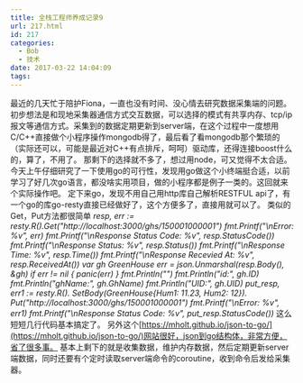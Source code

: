 ```yaml
---
title: 全栈工程师养成记录9
url: 217.html
id: 217
categories:
  - Bob
  - 技术
date: 2017-03-22 14:04:09
tags:
---
```


最近的几天忙于陪护Fiona，一直也没有时间、没心情去研究数据采集端的问题。 初步想法是和现地采集器通信方式交互数据，可以选择的模式有共享内存、tcp/ip报文等通信方式。采集到的数据定期更新到server端，在这个过程中一度想用C/C++直接做个小程序操作mongodb得了，最后看了看mongodb那个繁琐的（实际还可以，可能是最近对C++有点排斥，呵呵）驱动库，还得连接boost什么的，算了，不用了。 那剩下的选择就不多了，想过用node，可又觉得不太合适。 今天上午仔细研究了一下使用go的可行性，发现用go做这个小终端挺合适，以前学习了好几次go语言，都没啥实用项目，做的小程序都是例子一类的。这回就来个实际操作吧。 定下来go，发现不用自己用http库自己解析RESTFUL api了，有一个go的库go-resty直接已经做好了，这个方便多了，直接用就可以了。 类似的Get，Put方法都很简单 _resp, err := resty.R().Get("http://localhost:3000/ghs/150001000001")_ _fmt.Printf("\\nError: %v", err)_ _fmt.Printf("\\nResponse Status Code: %v", resp.StatusCode())_ _fmt.Printf("\\nResponse Status: %v", resp.Status())_ _fmt.Printf("\\nResponse Time: %v", resp.Time())_ _fmt.Printf("\\nResponse Recevied At: %v", resp.ReceivedAt())_ _var gh GreenHouse_ _err = json.Unmarshal(resp.Body(), &gh)_ _if err != nil {_ _panic(err)_ _}_ _fmt.Println("")_ _fmt.Println("id:", gh.ID)_ _fmt.Println("ghName:", gh.GhName)_ _fmt.Println("UID:", gh.UID)_ _put_resp, err1 := resty.R()._ _SetBody(GreenHouse{Hum1: 11.23, Hum2: 12})._ _Put("http://localhost:3000/ghs/150001000001")_ _fmt.Printf("\\nError: %v", err1)_ _fmt.Printf("\\nResponse Status Code: %v", put_resp.StatusCode())_ 这么短短几行代码基本搞定了。 另外这个[https://mholt.github.io/json-to-go/](https://mholt.github.io/json-to-go/)网站很好，json到go结构体，非常方便，省了很多事。 基本上剩下的就是收集数据，维护内存数据，然后定期更新server端数据，同时还要有个定时读取server端命令的coroutine，收到命令后发给采集器。